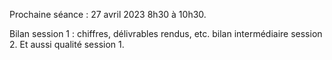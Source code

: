 Prochaine séance : 27 avril 2023 8h30 à 10h30.

Bilan session 1 : chiffres, délivrables rendus, etc. bilan intermédiaire session 2. Et aussi qualité session 1.